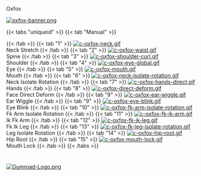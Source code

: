 Oxfox

[![oxfox-banner.png](https://i.postimg.cc/dJBsZH3y/oxfox-banner.png)](/docs/repository/rigs/)

{{< tabs "uniqueid" >}}
{{< tab "Manual" >}}

{{< /tab >}}
{{< tab "1" >}}
[![c-oxfox-neck.gif](https://i.postimg.cc/nnM73DmM/c-oxfox-neck.gif)]()  
Neck Stretch
{{< /tab >}}
{{< tab "2" >}}
[![c-oxfox-waist.gif](https://i.postimg.cc/Z45yqdVj/c-oxfox-waist.gif)]()  
Spine
{{< /tab >}}
{{< tab "3" >}}
[![c-oxfox-shoulder-curl.gif](https://i.postimg.cc/X4sdK8pT/c-oxfox-shoulder-curl.gif)]()  
Shoulder
{{< /tab >}}
{{< tab "4" >}}
[![c-oxfox-eye-global.gif](https://i.postimg.cc/545FX5hK/c-oxfox-eye-global.gif)]()  
Eye
{{< /tab >}}
{{< tab "5" >}}
[![c-oxfox-mouth.gif](https://i.postimg.cc/6694n2wW/c-oxfox-mouth.gif)]()  
Mouth
{{< /tab >}}
{{< tab "6" >}}
[![c-oxfox-neck-isolate-rotation.gif](https://i.postimg.cc/dscyQNxT/c-oxfox-neck-isolate-rotation.gif)]()  
Neck Isolate Rotation
{{< /tab >}}
{{< tab "7" >}}
[![c-oxfox-hands-direct.gif](https://i.postimg.cc/7wtJJZR4/c-oxfox-hands-direct.gif)]()  
Hands
{{< /tab >}}
{{< tab "8" >}}
[![c-oxfox-direct-deform.gif](https://i.postimg.cc/336GVxj1/c-oxfox-direct-deform.gif)]()  
Face Direct Deform
{{< /tab >}}
{{< tab "9" >}}
[![c-oxfox-ear-wiggle.gif](https://i.postimg.cc/WjPGszBf/c-oxfox-ear-wiggle.gif)]()  
Ear Wiggle
{{< /tab >}}
{{< tab "9" >}}
[![c-oxfox-eye-blink.gif](https://i.postimg.cc/9CmyqSFd/c-oxfox-eye-blink.gif)]()  
Eye Blink
{{< /tab >}}
{{< tab "10" >}}
[![c-oxfox-fk-arm-isolate-rotation.gif](https://i.postimg.cc/Yt4G6wcW/c-oxfox-fk-arm-isolate-rotation.gif)]()  
Fk Arm Isolate Rotation
{{< /tab >}}
{{< tab "11" >}}
[![c-oxfox-fk-ik-arm.gif](https://i.postimg.cc/4ZZ9rMcD/c-oxfox-fk-ik-arm.gif)]()  
Ik Fk Arm
{{< /tab >}}
{{< tab "12" >}}
[![c-oxfox-fk-ik-leg.gif](https://i.postimg.cc/sychyc9v/c-oxfox-fk-ik-leg.gif)]()  
Fk Ik Leg
{{< /tab >}}
{{< tab "13" >}}
[![c-oxfox-fk-leg-isolate-rotation.gif](https://i.postimg.cc/8TqFwnDn/c-oxfox-fk-leg-isolate-rotation.gif)]()  
Leg Isolate Rotation
{{< /tab >}}
{{< tab "14" >}}
[![c-oxfox-hip-root.gif](https://i.postimg.cc/SyM9hbDh/c-oxfox-hip-root.gif)]()  
Hip Root
{{< /tab >}}
{{< tab "15" >}}
[![c-oxfox-mouth-lock.gif](https://i.postimg.cc/hgb9vgg4/c-oxfox-mouth-lock.gif)]()  
Mouth Lock
{{< /tab >}}
{{< /tabs >}}


#
#
#
#
#
#
#


[![Gumroad-Logo.png](https://i.postimg.cc/FKZh0BKH/Gumroad-Logo.png)](https://particl3s.gumroad.com/l/hXGwH)
